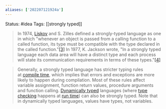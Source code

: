 ```yaml
---
aliases: ['202207121924a']
---
```

Status: #idea
Tags: [[strongly typed]]
>In 1974, [Liskov](https://en.wikipedia.org/wiki/Barbara_Liskov "Barbara Liskov") and S. Zilles defined a strongly-typed language as one in which "whenever an object is passed from a calling function to a called function, its type must be compatible with the type declared in the called function."[[3]](https://en.wikipedia.org/wiki/Strong_and_weak_typing#cite_note-3) In 1977, K. Jackson wrote, "In a strongly typed language each data area will have a distinct type and each process will state its communication requirements in terms of these types."[[4]](https://en.wikipedia.org/wiki/Strong_and_weak_typing#cite_note-4)

>Generally, a strongly typed language has stricter typing rules at [compile time](https://en.wikipedia.org/wiki/Compile_time "Compile time"), which implies that errors and exceptions are more likely to happen during compilation. Most of these rules affect variable assignment, function return values, procedure arguments and function calling. [Dynamically typed](https://en.wikipedia.org/wiki/Dynamic_typing "Dynamic typing") languages (where [type checking](https://en.wikipedia.org/wiki/Type_checker "Type checker") happens at [run time](https://en.wikipedia.org/wiki/Runtime_(program_lifecycle_phase) "Runtime (program lifecycle phase)")) can also be strongly typed. Note that in dynamically typed languages, values have types, not variables.